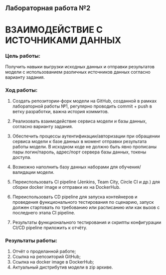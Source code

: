## Лабораторная работа №2

# ВЗАИМОДЕЙСТВИЕ С ИСТОЧНИКАМИ ДАННЫХ

### Цель работы:
Получить навыки выгрузки исходных данных и отправки результатов модели
с использованием различных источников данных согласно варианту задания.

### Ход работы:
1. Создать репозитории-форк модели на GitHub, созданной в рамках лабораторной работы №1, регулярно проводить commit + push в ветку разработки, важна история коммитов.

2. Реализовать взаимодействие сервиса модели и базы данных, согласно варианту задания.

3. Обеспечить процессы аутентификации/авторизации при обращении сервиса модели к базе данных в момент отправки результата работы модели. В исходном коде не должно быть явно прописаны пары логин/пароль, адрес/порт сервера базы данных, токены доступа.

4. Возможно наполнить базу данных наборами для обучения/валидации модели.

5. Переиспользовать CI pipeline (Jenkins, Team City, Circle CI и др.) для сборки docker image и отправки их на DockerHub.

6. Переиспользовать CD pipeline для запуска контейнеров и проведения функционального тестирования по сценарию, запуск должен стартовать по требованию или расписанию или как вызов с последнего этапа CI pipeline.


7. Результаты функционального тестирования и скрипты конфигурации CI/CD pipeline приложить к отчёту.

### Результаты работы:
1. Отчёт о проделанной работе;
2. Ссылка на репозиторий GitHub;
3. Ссылка на docker image в DockerHub;
4. Актуальный дистрибутив модели в zip архиве.
